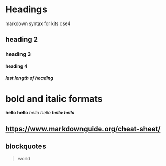 # Headings
markdown syntax for kits cse4
## heading 2
### heading 3
#### heading 4
##### last length of heading
# bold and italic formats
**hello**
__hello__
*hello*
_hello_
_**hello**_
__*hello*__
## https://www.markdownguide.org/cheat-sheet/
## blockquotes
> world
